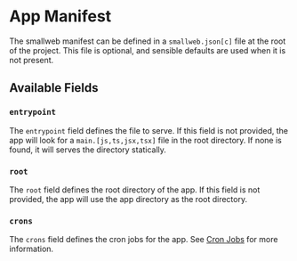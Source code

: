 # App Manifest

The smallweb manifest can be defined in a `smallweb.json[c]` file at the root of the project. This file is optional, and sensible defaults are used when it is not present.

## Available Fields

### `entrypoint`

The `entrypoint` field defines the file to serve. If this field is not provided, the app will look for a `main.[js,ts,jsx,tsx]` file in the root directory. If none is found, it will serves the directory statically.

### `root`

The `root` field defines the root directory of the app. If this field is not provided, the app will use the app directory as the root directory.

### `crons`

The `crons` field defines the cron jobs for the app. See [Cron Jobs](../guides/cron.md) for more information.
